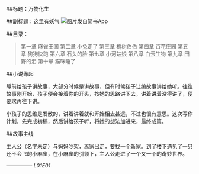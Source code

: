 
##标题：万物化生

##副标题：这里有妖气
![图片发自简书App](http://upload-images.jianshu.io/upload_images/3866099-534f52b0e78a9dfe.jpg?imageMogr2/auto-orient/strip%7CimageView2/2/w/1080/q/50)



##目录：

>第一章  麻雀王国
第二章  小兔走了
第三章  槐树伯伯
第四章  百花庄园
第五章  狗狗快跑
第六章  石头的脸
第七章  小河姑娘
第八章  白云生物
第九章  田野的泪
第十章  猫咪睡了

##小说缘起

睡前给孩子讲故事，大部分时候是讲故事，但有时候孩子让编故事讲给她听。往往故事刚开始，孩子便会接着你的开头，按她的思路讲下去，讲着讲着没得讲了，便要求再往下讲。

小孩子的思维是发散的，讲着讲着就和开始相去甚远，不过也很有意思。这次写作计划，先完成初稿，然后讲给孩子听，将她的想法加进来，最终成篇。

##故事主线

主人公（名字未定）与妈妈吵架，离家出走，要找一个新家。到了楼下遇见了一只还不会飞的小麻雀，在小麻雀的引领下，主人公走进了一个又一个的奇妙世界。

—————
*L01E01*
